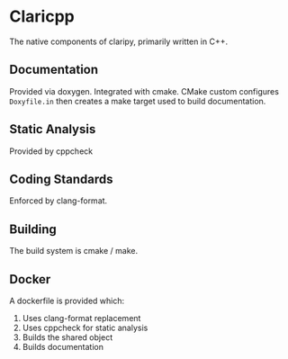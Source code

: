# Claricpp

The native components of claripy, primarily written in C++.

## Documentation

Provided via doxygen.
Integrated with cmake.
CMake custom configures `Doxyfile.in` then creates a make target used to build documentation.

## Static Analysis

Provided by cppcheck

## Coding Standards

Enforced by clang-format.

## Building

The build system is cmake / make.

## Docker

A dockerfile is provided which:
1. Uses clang-format replacement
2. Uses cppcheck for static analysis
3. Builds the shared object
4. Builds documentation
